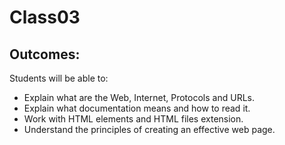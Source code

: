 # Class03

## Outcomes:
Students will be able to:
- Explain what are the Web, Internet, Protocols and URLs.
- Explain what documentation means and how to read it.
- Work with HTML elements and HTML files extension.
- Understand the principles of creating an effective web page.